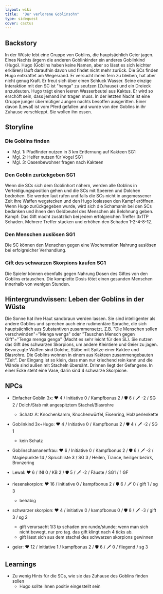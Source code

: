 ```yaml
---
layout: wiki
title:  "Der verlorene Goblinsohn"
type: sidequest
cover: cactus
---
```


## Backstory
In der Wüste lebt eine Gruppe von Goblins, die hauptsächlich Geier jagen. Eines Nachts ärgern die anderen Goblinkinder ein anderes Goblinkind (Hugo). Hugo (Goblins haben keine Namen, aber so lässt es sich leichter erklären) läuft daraufhin davon und findet nicht mehr zurück. Die SCs finden Hugo entkräftet am Wegesrand. Er versucht ihnen fern zu bleiben, hat aber nicht genug Kraft. Er freut sich über einen Schluck Wasser. Seine einzige Interaktion mit den SC ist "henga" zu seufzen (Zuhause) und ein Dreieck anzudeuten. Hugo trägt einen leeren Wasserbeutel aus Kaktus. Er wird so erschöft sein, dass jemand ihn tragen muss.
In der letzten Nacht ist eine Gruppe junger übermütiger Jungen nachts besoffen ausgeritten. Einer davon (Lewal) ist vom Pferd gefallen und wurde von den Goblins in ihr Zuhause verschleppt. Sie wollen ihn essen.

## Storyline
### Die Goblins finden
- Mgl. 1: Pfadfinder nutzen in 3 km Entfernung auf Kakteen SG1
- Mgl. 2: Helfer nutzen für Vogel SG1
- Mgl. 3: Oasenbewohner fragen nach Kakteen

### Den Goblin zurückgeben SG1
Wenn die SCs sich dem Goblinhort nähern, werden alle Goblins in Verteidigungsposition gehen und die SCs mit Speeren und Dolchen bedrohen. Sie werden laut rufen und falls die SCs nicht in angemessener Zeit ihre Waffen wegstecken und den Hugo loslassen den Kampf eröffnen. Wenn Hugo zurückgegeben wurde, wird sich die Schamanin bei den SCs bedanken und ihnen den Geldbeutel des Menschen als Belohnung geben.
Kampf: Das Gift macht zusätzlich bei jedem erfolgreichen Treffer 3x1TP Schaden. Mehrere Treffer stacken und erhöhen den Schaden 1-2-4-8-12.

### Den Menschen auslösen SG1
Die SC können den Menschen gegen eine Wochenration Nahrung auslösen bei erfolgreicher Verhandlung.

### Gift des schwarzen Skorpions kaufen SG1
Die Spieler können ebenfalls gegen Nahrung Dosen des Giftes von den Goblins ertauschen. Die komplette Dosis tötet einen gesunden Menschen innerhalb von wenigen Stunden.

## Hintergrundwissen: Leben der Goblins in der Wüste
Die Sonne hat ihre Haut sandbraun werden lassen. Sie sind intelligenter als andere Goblins und sprechen auch eine rudimentäre Sprache, die sich hauptsächlich aus Substantiven zusammensetzt. Z.B. "Die Menschen sollen verschwinden"="Menga wenga" oder "Tauschen Mensch gegen Gift"="Tenga menga genga" (Macht es sehr leicht für den SL). Sie nutzen das Gift des schwarzen Skorpions, um andere Kleintiere und Geier zu jagen. Bevorzugte Waffen sind Dolche, Stäbe mit Spitze einer Kaktee und Blasrohre.
Die Goblins wohnen in einem aus Kakteen zusammengebauten "Zelt". Der Eingang ist so klein, dass man nur kriechend rein kann und die Wände sind außen mit Stacheln übersäht. Drinnen liegt der Gefangene. In einer Ecke steht eine Vase, darin sind 4 schwarze Skorpione.

## NPCs
- Einfacher Goblin 3x: ❤️ 4 / Initiative 0 / Kampfbonus 2 / 🛡️ 6 / 🗡️ -2 / SG 2 / Dolch/Stab mit angespitztem Stachel/Blasrohre
    - Schatz A: Knochenkamm, Knochenwürfel, Eisenring, Holzperlenkette
- Goblinkind 3x+Hugo: ❤️ 4 / Initiative 0 / Kampfbonus 2 / 🛡️ 4 / 🗡️ -2 / SG 1
    - kein Schatz
- Goblinschamanenfrau: ❤️ 6 / Initiative 0 / Kampfbonus 2 / 🛡️ 6 / 🗡️ -2 / Magiepunkte 14 / Spruchliste 3 / SG 3 / Heilen, Trance, heiliger bezirk, Bronzering

- Lewal: ♥ 6 / INI 0 / KB 2 / 🛡 5 / 🗡 -2 / Fäuste / SG1 / 1 GF

- riesenskorpion: ❤️ 16 / initiative 0 / kampfbonus 2 / 🛡️ 6 / 🗡️ 0 / gift 1 / sg 3
  - behäbig
- schwarzer skorpion: ❤️ 4 / initiative 0 / kampfbonus 0 / 🛡️ 6 / 🗡️ -3 / gift 3 / sg 2
  - gift verursacht 1/3 tp schaden pro runde/stunde; wenn man sich nicht bewegt, nur pro tag. das gift klingt nach 4 ticks ab.
  - gift lässt sich aus dem stachel des schwarzen skorpions gewinnen
- geier: ❤️ 12 / initiative 1 / kampfbonus 2 / 🛡️ 6 / 🗡️ 0 / fliegend / sg 3 

## Learnings
- Zu wenig Hints für die SCs, wie sie das Zuhause des Goblins finden sollen
  - Hugo sollte ihnen positiv eingestellt sein
